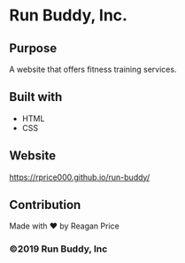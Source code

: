 # Run Buddy, Inc.

## Purpose
A website that offers fitness training services.

## Built with
* HTML
* CSS

## Website
https://rprice000.github.io/run-buddy/

## Contribution
Made with ❤️ by Reagan Price

### ©️2019 Run Buddy, Inc
